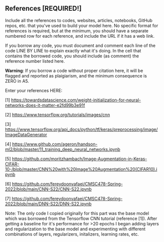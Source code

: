## References [REQUIRED!]

Include all the references to codes, websites, articles, notebooks, GitHub repos, etc. that you've used to build your model here. No specific format for references is required, but at the minimum, you should have a separate numbered row for each reference, and include the URL if it has a web link.

If you borrow any code, you must document and comment each line of the code LINE BY LINE to explain exactly what it's doing. In the cell that contains the borrowed code, you should include (as comment) the reference number listed here.

**Warning**: If you borrow a code without proper citation here, it will be flagged and reported as plaigiarism, and the minimum consequence is ZERO in A5.

Enter your references HERE:

[1] https://towardsdatascience.com/weight-initialization-for-neural-networks-does-it-matter-e2fd99b3e91f <br>

[2] https://www.tensorflow.org/tutorials/images/cnn <br>

[3] https://www.tensorflow.org/api_docs/python/tf/keras/preprocessing/image/ImageDataGenerator <br>

[4] https://www.github.com/ageron/handson-ml2/blob/master/11_training_deep_neural_networks.ipynb <br>

[5] https://github.com/moritzhambach/Image-Augmentation-in-Keras-CIFAR-10-/blob/master/CNN%20with%20Image%20Augmentation%20(CIFAR10).ipynb <br>

[6] https://github.com/fereydoonvafaei/CMSC478-Spring-2022/blob/main/CNN-S22/CNN-S22.ipynb <br>

[7] https://github.com/fereydoonvafaei/CMSC478-Spring-2022/blob/main/DNN-S22/DNN-S22.ipynb <br>

Note: The only code I copied originally for this part was the base model which was borrowed from the Tensorflow CNN tutorial (reference [1]). After getting a baseline for it's performance for >20 epochs I began adding layers and regularization to the base model and experimenting with different combinations of layers, regularizers, initalizers, learning rates, etc. 
